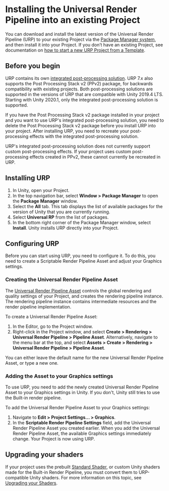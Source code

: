 # Installing the Universal Render Pipeline into an existing Project

You can download and install the latest version of the Universal Render Pipeline (URP) to your existing Project via the [Package Manager system](https://docs.unity3d.com/Packages/com.unity.package-manager-ui@latest/index.html), and then install it into your Project. If you don’t have an existing Project, see documentation on [how to start a new URP Project from a Template](creating-a-new-project-with-urp.md).

## Before you begin

URP contains its own [integrated post-processing solution](integration-with-post-processing.md). URP 7.x also supports the Post Processing Stack v2 (PPv2) package, for backwards compatibility with existing projects. Both post-processing solutions are supported in the versions of URP that are compatible with Unity 2019.4 LTS. Starting with Unity 2020.1, only the integrated post-processing solution is supported.

If you have the Post Processing Stack v2 package installed in your project and you want to use URP's integrated post-processing solution, you need to delete the Post Processing Stack v2 package before you install URP into your project. After installing URP, you need to recreate your post-processing effects with the integrated post-processing solution.

URP's integrated post-processing solution does not currently support custom post-processing effects. If your project uses custom post-processing effects created in PPv2, these cannot currently be recreated in URP.

## Installing URP

1. In Unity, open your Project.
2. In the top navigation bar, select __Window > Package Manager__ to open the __Package Manager__ window.
3. Select the __All__ tab. This tab displays the list of available packages for the version of Unity that you are currently running.
4. Select **Universal RP** from the list of packages.
5. In the bottom right corner of the Package Manager window, select __Install__. Unity installs URP directly into your Project.

## Configuring URP

Before you can start using URP, you need to configure it. To do this, you need to create a Scriptable Render Pipeline Asset and adjust your Graphics settings.

### Creating the Universal Render Pipeline Asset

The [Universal Render Pipeline Asset](universalrp-asset.md) controls the global rendering and quality settings of your Project, and creates the rendering pipeline instance. The rendering pipeline instance contains intermediate resources and the render pipeline implementation.

To create a Universal Render Pipeline Asset:

1. In the Editor, go to the Project window.
2. Right-click in the Project window, and select  __Create > Rendering > Universal Render Pipeline > Pipeline Asset__. Alternatively, navigate to the menu bar at the top, and select __Assets > Create > Rendering > Universal Render Pipeline > Pipeline Asset__.

You can either leave the default name for the new Universal Render Pipeline Asset, or type a new one.


### Adding the Asset to your Graphics settings

To use URP, you need to add the newly created Universal Render Pipeline Asset to your Graphics settings in Unity. If you don't, Unity still tries to use the Built-in render pipeline.

To add the Universal Render Pipeline Asset to your Graphics settings:


1. Navigate to __Edit > Project Settings... > Graphics__.
2. In the __Scriptable Render Pipeline Settings__ field, add the Universal Render Pipeline Asset you created earlier. When you add the Universal Render Pipeline Asset, the available Graphics settings immediately change. Your Project is now using URP.

## Upgrading your shaders

If your project uses the prebuilt [Standard Shader](https://docs.unity3d.com/Manual/shader-StandardShader.html), or custom Unity shaders made for the Built-in Render Pipeline, you must convert them to URP-compatible Unity shaders. For more information on this topic, see [Upgrading your Shaders](upgrading-your-shaders.md).
